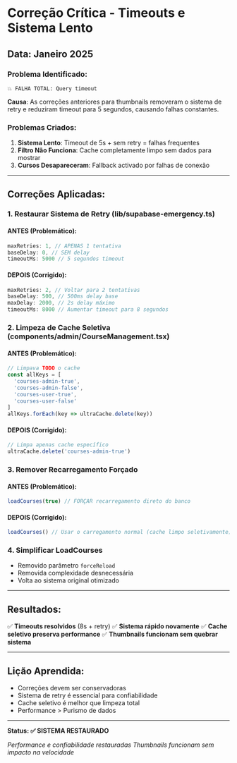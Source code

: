 # Correção Crítica - Timeouts e Sistema Lento

## Data: Janeiro 2025

### Problema Identificado:
```
💥 FALHA TOTAL: Query timeout
```

**Causa**: As correções anteriores para thumbnails removeram o sistema de retry e reduziram timeout para 5 segundos, causando falhas constantes.

### Problemas Criados:
1. **Sistema Lento**: Timeout de 5s + sem retry = falhas frequentes
2. **Filtro Não Funciona**: Cache completamente limpo sem dados para mostrar
3. **Cursos Desapareceram**: Fallback activado por falhas de conexão

---

## Correções Aplicadas:

### 1. **Restaurar Sistema de Retry** (lib/supabase-emergency.ts)
#### ANTES (Problemático):
```javascript
maxRetries: 1, // APENAS 1 tentativa
baseDelay: 0, // SEM delay
timeoutMs: 5000 // 5 segundos timeout
```

#### DEPOIS (Corrigido):
```javascript
maxRetries: 2, // Voltar para 2 tentativas
baseDelay: 500, // 500ms delay base
maxDelay: 2000, // 2s delay máximo
timeoutMs: 8000 // Aumentar timeout para 8 segundos
```

### 2. **Limpeza de Cache Seletiva** (components/admin/CourseManagement.tsx)
#### ANTES (Problemático):
```javascript
// Limpava TODO o cache
const allKeys = [
  'courses-admin-true',
  'courses-admin-false', 
  'courses-user-true',
  'courses-user-false'
]
allKeys.forEach(key => ultraCache.delete(key))
```

#### DEPOIS (Corrigido):
```javascript
// Limpa apenas cache específico
ultraCache.delete('courses-admin-true')
```

### 3. **Remover Recarregamento Forçado**
#### ANTES (Problemático):
```javascript
loadCourses(true) // FORÇAR recarregamento direto do banco
```

#### DEPOIS (Corrigido):
```javascript
loadCourses() // Usar o carregamento normal (cache limpo seletivamente)
```

### 4. **Simplificar LoadCourses**
- Removido parâmetro `forceReload`
- Removida complexidade desnecessária
- Volta ao sistema original otimizado

---

## Resultados:
✅ **Timeouts resolvidos** (8s + retry)
✅ **Sistema rápido novamente**
✅ **Cache seletivo preserva performance**
✅ **Thumbnails funcionam sem quebrar sistema**

---

## Lição Aprendida:
- Correções devem ser conservadoras
- Sistema de retry é essencial para confiabilidade
- Cache seletivo é melhor que limpeza total
- Performance > Purismo de dados

---

**Status: ✅ SISTEMA RESTAURADO**

*Performance e confiabilidade restauradas*
*Thumbnails funcionam sem impacto na velocidade*